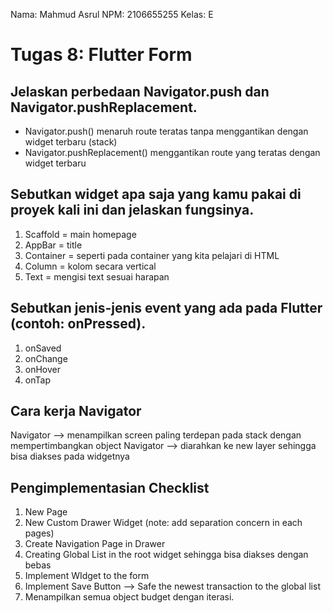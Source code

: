 Nama: Mahmud Asrul 
NPM: 2106655255
Kelas: E 

# Tugas 8: Flutter Form

## Jelaskan perbedaan Navigator.push dan Navigator.pushReplacement.
* Navigator.push() menaruh route teratas tanpa menggantikan dengan widget terbaru (stack)
* Navigator.pushReplacement() menggantikan route yang teratas dengan widget terbaru

## Sebutkan widget apa saja yang kamu pakai di proyek kali ini dan jelaskan fungsinya.
1. Scaffold = main homepage
2. AppBar = title
3. Container = seperti pada container yang kita pelajari di HTML
4. Column = kolom secara vertical
5. Text = mengisi text sesuai harapan

## Sebutkan jenis-jenis event yang ada pada Flutter (contoh: onPressed).
1. onSaved
2. onChange
3. onHover
4. onTap

## Cara kerja Navigator
Navigator --> menampilkan screen paling terdepan pada stack dengan mempertimbangkan object Navigator --> diarahkan ke new layer sehingga bisa diakses pada widgetnya

## Pengimplementasian Checklist
1. New Page
2. New Custom Drawer Widget (note: add separation concern in each pages)
3. Create Navigation Page in Drawer
4. Creating Global List in the root widget sehingga bisa diakses dengan bebas
5. Implement WIdget to the form
6. Implement Save Button --> Safe the newest transaction to the global list
7. Menampilkan semua object budget dengan iterasi.